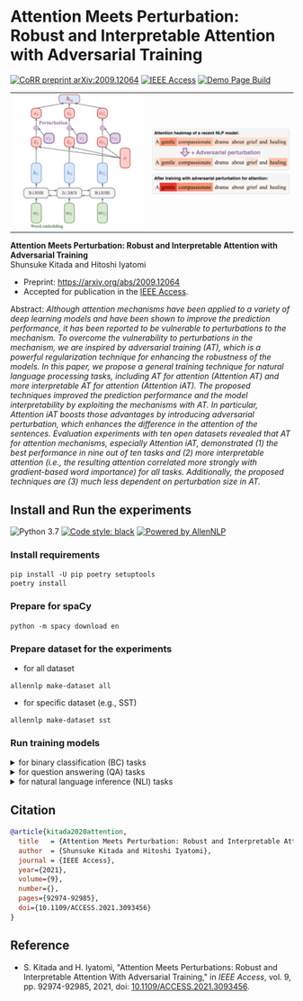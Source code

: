 # Attention Meets Perturbation: Robust and Interpretable Attention with Adversarial Training

[![CoRR preprint arXiv:2009.12064](http://img.shields.io/badge/cs.AI-arXiv%3A2009.12064-B31B1B.svg)](http://arxiv.org/abs/2009.12064)
[![IEEE Access](https://img.shields.io/badge/Accepted-IEEE%20Access-%2300629B%09)](https://doi.org/10.1109/ACCESS.2021.3093456)
[![Demo Page Build](https://github.com/shunk031/attention-meets-perturbation/actions/workflows/gh-pages.yml/badge.svg)](https://github.com/shunk031/attention-meets-perturbation/actions/workflows/gh-pages.yml)

|                                        |                                           |
|----------------------------------------|-------------------------------------------|
| ![model](./.github/assets/BC-model.png)| ![Figure 1](./.github/assets/figure1.png) |

**Attention Meets Perturbation: Robust and Interpretable Attention with Adversarial Training**  
Shunsuke Kitada and Hitoshi Iyatomi

- Preprint: https://arxiv.org/abs/2009.12064
- Accepted for publication in the [IEEE Access](https://doi.org/10.1109/ACCESS.2021.3093456).

Abstract: *Although attention mechanisms have been applied to a variety of deep learning models and have been shown to improve the prediction performance, it has been reported to be vulnerable to perturbations to the mechanism. To overcome the vulnerability to perturbations in the mechanism, we are inspired by adversarial training (AT), which is a powerful regularization technique for enhancing the robustness of the models. In this paper, we propose a general training technique for natural language processing tasks, including AT for attention (Attention AT) and more interpretable AT for attention (Attention iAT). The proposed techniques improved the prediction performance and the model interpretability by exploiting the mechanisms with AT. In particular, Attention iAT boosts those advantages by introducing adversarial perturbation, which enhances the difference in the attention of the sentences. Evaluation experiments with ten open datasets revealed that AT for attention mechanisms, especially Attention iAT, demonstrated (1) the best performance in nine out of ten tasks and (2) more interpretable attention (i.e., the resulting attention correlated more strongly with gradient-based word importance) for all tasks. Additionally, the proposed techniques are (3) much less dependent on perturbation size in AT.*

## Install and Run the experiments

![Python 3.7](https://img.shields.io/badge/python-3.7%2B-brightgreen.svg)
[![Code style: black](https://img.shields.io/badge/code%20style-black-000000.svg)](https://github.com/psf/black)
[![Powered by AllenNLP](https://img.shields.io/badge/Powered%20by-AllenNLP-blue.svg)](https://github.com/allenai/allennlp)

### Install requirements

```shell
pip install -U pip poetry setuptools
poetry install
```

### Prepare for spaCy

```shell
python -m spacy download en
```

### Prepare dataset for the experiments

- for all dataset

```shell
allennlp make-dataset all
```

- for specific dataset (e.g., SST)

```shell
allennlp make-dataset sst
```

### Run training models

<details>
  <summary>for binary classification (BC) tasks</summary>

```shell
# for SST
CUDA_VISIBLE_DEVICES=0 GPU=0 allennlp train \
    config/sst/train.jsonnet \
    -s output/sst/weighted

# for Newsgroups
CUDA_VISIBLE_DEVICES=0 GPU=0 allennlp train \
    config/newsgroups/train.jsonnet \
    -s output/newsgroups/weighted

# for IMDB
CUDA_VISIBLE_DEVICES=0 GPU=0 allennlp train \
    config/imdb/train.jsonnet \
    -s output/imdb/weighted

# for AGNews
CUDA_VISIBLE_DEVICES=0 GPU=0 allennlp train \
    config/ag_news/train.jsonnet \
    -s output/ag_news/weighted
```
</details>

<details>
  <summary>for question answering (QA) tasks</summary>

```shell
# For CNN
CUDA_VISIBLE_DEVICES=0 GPU=0 allennlp train \
    config/cnn/train.jsonnet \
    -s output/cnn/vanilla
```
</details>

<details>
  <summary>for natural language inference (NLI) tasks</summary>

```shell
# For SNLI
$ CUDA_VISIBLE_DEVICES=9 GPU=0 allennlp train \
    config/snli/train.jsonnet \
    -s output/snli/vanilla
```
</details>

## Citation

```bibtex
@article{kitada2020attention,
  title   = {Attention Meets Perturbation: Robust and Interpretable Attention with Adversarial Training},
  author  = {Shunsuke Kitada and Hitoshi Iyatomi},
  journal = {IEEE Access},
  year={2021},
  volume={9},
  number={},
  pages={92974-92985},
  doi={10.1109/ACCESS.2021.3093456}
}
```

## Reference

- S. Kitada and H. Iyatomi, "Attention Meets Perturbations: Robust and Interpretable Attention With Adversarial Training," in *IEEE Access*, vol. 9, pp. 92974-92985, 2021, doi: [10.1109/ACCESS.2021.3093456](https://doi.org/10.1109/ACCESS.2021.3093456).

